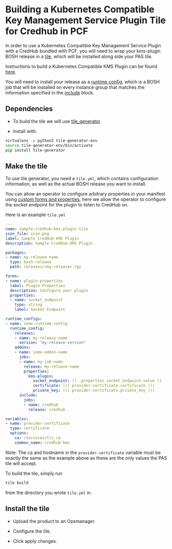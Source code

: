 # Building a Kubernetes Compatible Key Management Service Plugin Tile for Credhub in PCF

In order to use a Kubernetes Compatible Key Management Service Plugin with a CredHub bundled with PCF,
you will need to wrap your kms-plugin BOSH release in a
[tile](https://docs.pivotal.io/tiledev/2-4/index.html), which will be installed along side your PAS tile.

Instructions to build a Kubernetes Compatible KMS Plugin can be found [here](https://docs.cloudfoundry.org/credhub/kms-plugin.html).

You will need to install your release as a [runtime config](https://bosh.io/docs/runtime-config/),
which is a BOSH job that will be installed on every instance group that matches the information
specified in the [include](https://bosh.io/docs/runtime-config/#placement-rules) block.

## Dependencies

- To build the tile we will use [tile_generator](https://docs.pivotal.io/tiledev/2-4/tile-generator.html).

- Install with:
```bash
virtualenv -p python2 tile-generator-env
source tile-generator-env/bin/activate
pip install tile-generator
```

## Make the tile

To use tile generator, you need a `tile.yml`, which contains configuration information, as well as the actual BOSH release you want to install. 

You can allow an operator to configure arbitrary properties in your manifest using [custom forms and properties](https://docs.pivotal.io/tiledev/2-4/tile-generator.html#custom-forms),
here we allow the operator to configure the socket endpoint for the plugin to listen to CredHub on.

Here is an example `tile.yml`

```yaml
---
name: sample-credhub-kms-plugin-tile
icon_file: icon.png
label: Sample CredHub KMS Plugin
description: Sample CredHub KMS Plugin

packages:
- name: my-release-name
  type: bosh-release
  path: releases/<my-release>.tgz

forms:
- name: plugin-properties
  label: Plugin Properties
  description: Configure your plugin
  properties:
  - name: socket_endpoint
    type: string
    label: Socket Endpoint

runtime_configs:
- name: some-runtime-config
  runtime_config:
    releases:
    - name: my-release-name
      version: "my-release-version"
    addons:
    - name: some-addon-name
      jobs:
      - name: my-job-name
        release: my-release-name
        properties:
          kms-plugin:
            socket_endpoint: (( .properties.socket_endpoint.value ))
            certificate: ((( provider-certificate.certificate )))
            private_key: ((( provider-certificate.private_key )))
      include:
        jobs:
        - name: credhub
          release: credhub

variables:
- name: provider-certificate
  type: certificate
  options:
    ca: /services/tls_ca
    common_name: credhub-kms
```


Note: The ca and hostname in the `provider-certificate` variable must be exactly
the same as the example above as these are the only values the PAS tile will accept.

To build the tile, simply run
```bash
tile build
```
from the directory you wrote `tile.yml` in.

## Install the tile

- Upload the product to an Opsmanager.

- Configure the tile.

- Click apply changes.


